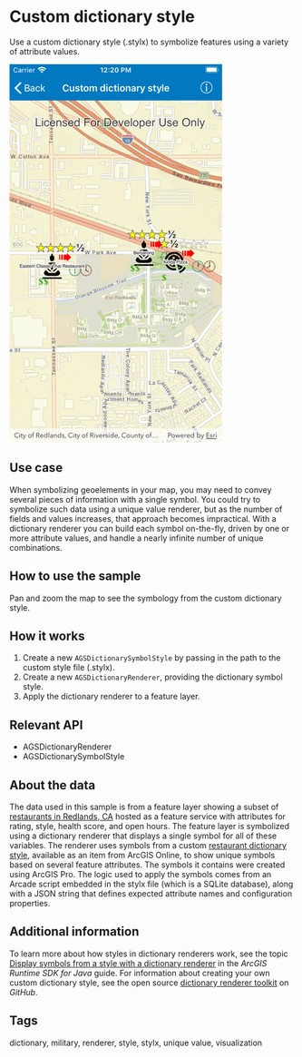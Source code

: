 # Custom dictionary style

Use a custom dictionary style (.stylx) to symbolize features using a variety of attribute values.

![Image of custom dictionary style](image1.png)

## Use case

When symbolizing geoelements in your map, you may need to convey several pieces of information with a single symbol. You could try to symbolize such data using a unique value renderer, but as the number of fields and values increases, that approach becomes impractical. With a dictionary renderer you can build each symbol on-the-fly, driven by one or more attribute values, and handle a nearly infinite number of unique combinations.

## How to use the sample

Pan and zoom the map to see the symbology from the custom dictionary style.

## How it works

1. Create a new `AGSDictionarySymbolStyle` by passing in the path to the custom style file (.stylx).
2. Create a new `AGSDictionaryRenderer`, providing the dictionary symbol style.
3. Apply the dictionary renderer to a feature layer.

## Relevant API

* AGSDictionaryRenderer
* AGSDictionarySymbolStyle

## About the data

The data used in this sample is from a feature layer showing a subset of [restaurants in Redlands, CA](https://services2.arcgis.com/ZQgQTuoyBrtmoGdP/arcgis/rest/services/Redlands_Restaurants/FeatureServer) hosted as a feature service with attributes for rating, style, health score, and open hours. The feature layer is symbolized using a dictionary renderer that displays a single symbol for all of these variables. The renderer uses symbols from a custom [restaurant dictionary style](https://arcgisruntime.maps.arcgis.com/home/item.html?id=751138a2e0844e06853522d54103222a), available as an item from ArcGIS Online, to show unique symbols based on several feature attributes. The symbols it contains were created using ArcGIS Pro. The logic used to apply the symbols comes from an Arcade script embedded in the stylx file (which is a SQLite database), along with a JSON string that defines expected attribute names and configuration properties.

## Additional information

To learn more about how styles in dictionary renderers work, see the topic [Display symbols from a style with a dictionary renderer](https://developers.arcgis.com/java/latest/guide/display-military-symbols-with-a-dictionary-renderer.htm) in the *ArcGIS Runtime SDK for Java* guide. For information about creating your own custom dictionary style, see the open source [dictionary renderer toolkit](https://esriurl.com/DictionaryToolkit) on *GitHub*.

## Tags

dictionary, military, renderer, style, stylx, unique value, visualization